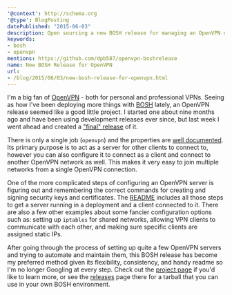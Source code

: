 ```yaml
---
'@context': http://schema.org
'@type': BlogPosting
datePublished: "2015-06-03"
description: Open sourcing a new BOSH release for managing an OpenVPN network.
keywords:
- bosh
- openvpn
mentions: https://github.com/dpb587/openvpn-boshrelease
name: New BOSH Release for OpenVPN
url:
- /blog/2015/06/03/new-bosh-release-for-openvpn.html
---
```


I'm a big fan of [OpenVPN][1] - both for personal and professional VPNs. Seeing as how I've been deploying more things with [BOSH][2] lately, an OpenVPN release seemed like a good little project. I started one about nine months ago and have been using development releases ever since, but last week I went ahead and created a ["final" release][6] of it.

<!--more-->

There is only a single job (`openvpn`) and the properties are [well documented][3]. Its primary purpose is to act as a server for other clients to connect to, however you can also configure it to connect as a client and connect to another OpenVPN network as well. This makes it very easy to join multiple networks from a single OpenVPN connection.

One of the more complicated steps of configuring an OpenVPN server is figuring out and remembering the correct commands for creating and signing security keys and certificates. The [README][4] includes all those steps to get a server running in a deployment and a client connected to it. There are also a few other examples about some fancier configuration options such as: setting up `iptables` for shared networks, allowing VPN clients to communicate with each other, and making sure specific clients are assigned static IPs.

After going through the process of setting up quite a few OpenVPN servers and trying to automate and maintain them, this BOSH release has become my preferred method given its flexibility, consistency, and handy readme so I'm no longer Googling at every step. Check out the [project page][5] if you'd like to learn more, or see the [releases][6] page there for a tarball that you can use in your own BOSH environment.


 [1]: https://openvpn.net/
 [2]: http://bosh.io/
 [3]: https://github.com/dpb587/openvpn-boshrelease/blob/89fd58982db3327e26cb8e2b9ed06835ffb08dd1/jobs/openvpn/spec#L17
 [4]: https://github.com/dpb587/openvpn-boshrelease/blob/master/README.md
 [5]: https://github.com/dpb587/openvpn-boshrelease
 [6]: https://github.com/dpb587/openvpn-boshrelease/releases
